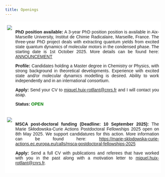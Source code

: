 ```yaml
---
title: Openings
---
```


<html>
<style>
.page-header {
  color: #000;
  text-align: center;
  background-color: $header-bg-color;
  background-image: url("./images/header.png");
  background-repeat: no-repeat;
  background-size: cover;
  margin: 0 auto;

}

  .btn {
    color: #000;
    border-color: #000; 
    background-color: #fff;
  } 

  .btn:hover {
    color: #000;
    text-decoration: none;
    border-color: #000;
    background-color: #7c940ea1;
  }
  .tg  {border-collapse:collapse;border-spacing:0;}
.tg td{border-color:black;border-style:solid;border-width:1px;font-family:Arial, sans-serif;font-size:14px;
  overflow:hidden;padding:10px 5px;word-break:normal;}
.tg th{border-color:black;border-style:solid;border-width:1px;font-family:Arial, sans-serif;font-size:14px;
  font-weight:normal;overflow:hidden;padding:10px 5px;word-break:normal;}
.tg .tg-oe15{background-color:#ffffff;border-color:#ffffff;text-align:left;vertical-align:top}
</style>
<body>
<table class="tg">
<tbody>
<!--   <tr>
   <td class="tg-oe15"><a href="https://amubox.univ-amu.fr/s/ZpKTDPM7X2Fc5ka" target="_blank"><img src="https://huixrotllant.github.io/images/electrophysiology.png"/></a></td>
    <td class="tg-oe15"><p align="justify"><b>PhD funding for 3 years available (Deadline: 20/04/2024):</b> A full PhD funding is available in my group, on the simulation of voltage-dependent fluorescence of rhodopsines (click <a href="https://amubox.univ-amu.fr/s/ZpKTDPM7X2Fc5ka" target="_blank">here</a> for more details). A Master degree is required in the starting date of the PhD (October 2024) so last year Master students that will possess their diploma on September 2024 can apply. The funding is subject to a scientific selection committee. Selections will be held in May/June 2024.</p>
<p align="justify"><b>Apply:</b> Contact <a href="mailto:miquel.huix-rotllant@univ-amu.fr?subject=Application to PhD position">miquel.huix-rotllant@cnrs.fr</a> with a detailed CV and your motivation letter.</p></td>
  </tr> -->
  <tr>
    <td class="tg-oe15"><a href="https://amubox.univ-amu.fr/s/cLK9wTjzWicLdqX" target="_blank"><img src="https://huixrotllant.github.io/images/41467_2022_33695_MOESM12_ESM.gif"/></a></td>
    <td class="tg-oe15"><p align="justify"><b>PhD position available:</b> A 3-year PhD position position is available in Aix-Marseille University, Institut de Chimie Radicalaire, Marseille, France. The three-year PhD project deals with extracting quantum yields from excited state quantum dynamics of molecular motors in the condensed phase. The starting date is 1st October 2025. More details can be found here: <a href="https://amubox.univ-amu.fr/s/cLK9wTjzWicLdqX" target="_blank">ANNOUNCEMENT</a></p>

<p align="justify"><b>Profile:</b> Candidates holding a Master degree in Chemistry or Physics, with strong background in theoretical developments. Experience with excited state and/or molecular dynamics modelling is desired. Ability to work independently and in an international consortium.</p>

<p align="justify"><b>Apply:</b> Send your CV to <a href="mailto:miquel.huix-rotllant@univ-amu.fr?subject=Application to PhD position in Marseille (France)">miquel.huix-rotllant@cnrs.fr</a> and I will contact you asap.</p>

<p align="justify"><b>Status:</b> <pa style="color: green"><b>OPEN</b></a></p>
</td>
  </tr>
  
  <tr>
    <td class="tg-oe15"><a href="https://marie-sklodowska-curie-actions.ec.europa.eu/calls/msca-postdoctoral-fellowships-2025" target="_blank"><img src="https://marie-sklodowska-curie-actions.ec.europa.eu/themes/contrib/oe_theme/dist/ec/images/logo/positive/logo-ec--en.svg"/></a></td>
    <td class="tg-oe15"><p align="justify"><b>MSCA post-doctoral funding (Deadline: 10 September 2025):</b> The Marie Skłodowska-Curie Actions Postdoctoral Fellowships 2025 open on 8th May 2025. We support candidatures for this action. More information can be found here: <a href="https://marie-sklodowska-curie-actions.ec.europa.eu/calls/msca-postdoctoral-fellowships-2024" target="_blank">https://marie-sklodowska-curie-actions.ec.europa.eu/calls/msca-postdoctoral-fellowships-2025</a></p>
<p align="justify"><b>Apply:</b> Send a full CV with publications and referees that have worked with you in the past along with a motivation letter to <a href="mailto:miquel.huix-rotllant@univ-amu.fr?subject=Application to MSCA post-doctoral fellowship">miquel.huix-rotllant@cnrs.fr</a>.
  </tr>
</tbody>
</table>
  
</body>
</html>
